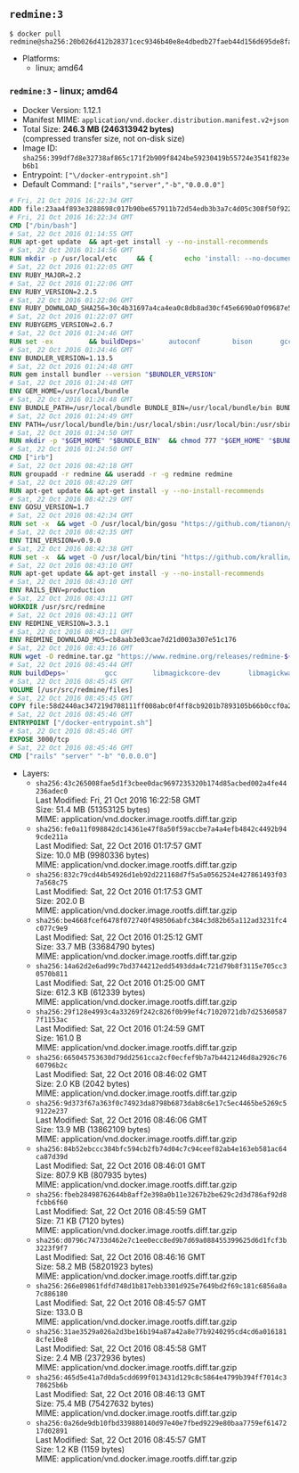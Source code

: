## `redmine:3`

```console
$ docker pull redmine@sha256:20b026d412b28371cec9346b40e8e4dbedb27faeb44d156d695de8fa64fad127
```

-	Platforms:
	-	linux; amd64

### `redmine:3` - linux; amd64

-	Docker Version: 1.12.1
-	Manifest MIME: `application/vnd.docker.distribution.manifest.v2+json`
-	Total Size: **246.3 MB (246313942 bytes)**  
	(compressed transfer size, not on-disk size)
-	Image ID: `sha256:399df7d8e32738af865c171f2b909f8424be59230419b55724e3541f823eb6b1`
-	Entrypoint: `["\/docker-entrypoint.sh"]`
-	Default Command: `["rails","server","-b","0.0.0.0"]`

```dockerfile
# Fri, 21 Oct 2016 16:22:34 GMT
ADD file:23aa4f893e3288698c017b90be657911b72d54edb3b3a7c4d05c308f50f9228f in / 
# Fri, 21 Oct 2016 16:22:34 GMT
CMD ["/bin/bash"]
# Sat, 22 Oct 2016 01:14:55 GMT
RUN apt-get update 	&& apt-get install -y --no-install-recommends 		bzip2 		ca-certificates 		libffi-dev 		libgdbm3 		libssl-dev 		libyaml-dev 		procps 		zlib1g-dev 	&& rm -rf /var/lib/apt/lists/*
# Sat, 22 Oct 2016 01:14:56 GMT
RUN mkdir -p /usr/local/etc 	&& { 		echo 'install: --no-document'; 		echo 'update: --no-document'; 	} >> /usr/local/etc/gemrc
# Sat, 22 Oct 2016 01:22:05 GMT
ENV RUBY_MAJOR=2.2
# Sat, 22 Oct 2016 01:22:06 GMT
ENV RUBY_VERSION=2.2.5
# Sat, 22 Oct 2016 01:22:06 GMT
ENV RUBY_DOWNLOAD_SHA256=30c4b31697a4ca4ea0c8db8ad30cf45e6690a0f09687e5d483c933c03ca335e3
# Sat, 22 Oct 2016 01:22:07 GMT
ENV RUBYGEMS_VERSION=2.6.7
# Sat, 22 Oct 2016 01:24:46 GMT
RUN set -ex 		&& buildDeps=' 		autoconf 		bison 		gcc 		libbz2-dev 		libgdbm-dev 		libglib2.0-dev 		libncurses-dev 		libreadline-dev 		libxml2-dev 		libxslt-dev 		make 		ruby 		wget 	' 	&& apt-get update 	&& apt-get install -y --no-install-recommends $buildDeps 	&& rm -rf /var/lib/apt/lists/* 		&& wget -O ruby.tar.gz "https://cache.ruby-lang.org/pub/ruby/$RUBY_MAJOR/ruby-$RUBY_VERSION.tar.gz" 	&& echo "$RUBY_DOWNLOAD_SHA256 *ruby.tar.gz" | sha256sum -c - 		&& mkdir -p /usr/src/ruby 	&& tar -xzf ruby.tar.gz -C /usr/src/ruby --strip-components=1 	&& rm ruby.tar.gz 		&& cd /usr/src/ruby 		&& { 		echo '#define ENABLE_PATH_CHECK 0'; 		echo; 		cat file.c; 	} > file.c.new 	&& mv file.c.new file.c 		&& autoconf 	&& ./configure --disable-install-doc 	&& make -j"$(nproc)" 	&& make install 		&& apt-get purge -y --auto-remove $buildDeps 	&& cd / 	&& rm -r /usr/src/ruby 		&& gem update --system "$RUBYGEMS_VERSION"
# Sat, 22 Oct 2016 01:24:46 GMT
ENV BUNDLER_VERSION=1.13.5
# Sat, 22 Oct 2016 01:24:48 GMT
RUN gem install bundler --version "$BUNDLER_VERSION"
# Sat, 22 Oct 2016 01:24:48 GMT
ENV GEM_HOME=/usr/local/bundle
# Sat, 22 Oct 2016 01:24:48 GMT
ENV BUNDLE_PATH=/usr/local/bundle BUNDLE_BIN=/usr/local/bundle/bin BUNDLE_SILENCE_ROOT_WARNING=1 BUNDLE_APP_CONFIG=/usr/local/bundle
# Sat, 22 Oct 2016 01:24:49 GMT
ENV PATH=/usr/local/bundle/bin:/usr/local/sbin:/usr/local/bin:/usr/sbin:/usr/bin:/sbin:/bin
# Sat, 22 Oct 2016 01:24:50 GMT
RUN mkdir -p "$GEM_HOME" "$BUNDLE_BIN" 	&& chmod 777 "$GEM_HOME" "$BUNDLE_BIN"
# Sat, 22 Oct 2016 01:24:50 GMT
CMD ["irb"]
# Sat, 22 Oct 2016 08:42:18 GMT
RUN groupadd -r redmine && useradd -r -g redmine redmine
# Sat, 22 Oct 2016 08:42:29 GMT
RUN apt-get update && apt-get install -y --no-install-recommends 		ca-certificates 		wget 	&& rm -rf /var/lib/apt/lists/*
# Sat, 22 Oct 2016 08:42:29 GMT
ENV GOSU_VERSION=1.7
# Sat, 22 Oct 2016 08:42:34 GMT
RUN set -x 	&& wget -O /usr/local/bin/gosu "https://github.com/tianon/gosu/releases/download/$GOSU_VERSION/gosu-$(dpkg --print-architecture)" 	&& wget -O /usr/local/bin/gosu.asc "https://github.com/tianon/gosu/releases/download/$GOSU_VERSION/gosu-$(dpkg --print-architecture).asc" 	&& export GNUPGHOME="$(mktemp -d)" 	&& gpg --keyserver ha.pool.sks-keyservers.net --recv-keys B42F6819007F00F88E364FD4036A9C25BF357DD4 	&& gpg --batch --verify /usr/local/bin/gosu.asc /usr/local/bin/gosu 	&& rm -r "$GNUPGHOME" /usr/local/bin/gosu.asc 	&& chmod +x /usr/local/bin/gosu 	&& gosu nobody true
# Sat, 22 Oct 2016 08:42:35 GMT
ENV TINI_VERSION=v0.9.0
# Sat, 22 Oct 2016 08:42:38 GMT
RUN set -x 	&& wget -O /usr/local/bin/tini "https://github.com/krallin/tini/releases/download/$TINI_VERSION/tini" 	&& wget -O /usr/local/bin/tini.asc "https://github.com/krallin/tini/releases/download/$TINI_VERSION/tini.asc" 	&& export GNUPGHOME="$(mktemp -d)" 	&& gpg --keyserver ha.pool.sks-keyservers.net --recv-keys 6380DC428747F6C393FEACA59A84159D7001A4E5 	&& gpg --batch --verify /usr/local/bin/tini.asc /usr/local/bin/tini 	&& rm -r "$GNUPGHOME" /usr/local/bin/tini.asc 	&& chmod +x /usr/local/bin/tini 	&& tini -h
# Sat, 22 Oct 2016 08:43:10 GMT
RUN apt-get update && apt-get install -y --no-install-recommends 		imagemagick 		libmysqlclient18 		libpq5 		libsqlite3-0 				bzr 		git 		mercurial 		openssh-client 		subversion 	&& rm -rf /var/lib/apt/lists/*
# Sat, 22 Oct 2016 08:43:10 GMT
ENV RAILS_ENV=production
# Sat, 22 Oct 2016 08:43:11 GMT
WORKDIR /usr/src/redmine
# Sat, 22 Oct 2016 08:43:11 GMT
ENV REDMINE_VERSION=3.3.1
# Sat, 22 Oct 2016 08:43:11 GMT
ENV REDMINE_DOWNLOAD_MD5=cb8aab3e03cae7d21d003a307e51c176
# Sat, 22 Oct 2016 08:43:16 GMT
RUN wget -O redmine.tar.gz "https://www.redmine.org/releases/redmine-${REDMINE_VERSION}.tar.gz" 	&& echo "$REDMINE_DOWNLOAD_MD5 redmine.tar.gz" | md5sum -c - 	&& tar -xvf redmine.tar.gz --strip-components=1 	&& rm redmine.tar.gz files/delete.me log/delete.me 	&& mkdir -p tmp/pdf public/plugin_assets 	&& chown -R redmine:redmine ./
# Sat, 22 Oct 2016 08:45:44 GMT
RUN buildDeps=' 		gcc 		libmagickcore-dev 		libmagickwand-dev 		libmysqlclient-dev 		libpq-dev 		libsqlite3-dev 		make 		patch 	' 	&& set -ex 	&& apt-get update && apt-get install -y $buildDeps --no-install-recommends 	&& rm -rf /var/lib/apt/lists/* 	&& bundle install --without development test 	&& for adapter in mysql2 postgresql sqlite3; do 		echo "$RAILS_ENV:" > ./config/database.yml; 		echo "  adapter: $adapter" >> ./config/database.yml; 		bundle install --without development test; 	done 	&& rm ./config/database.yml 	&& apt-get purge -y --auto-remove $buildDeps
# Sat, 22 Oct 2016 08:45:45 GMT
VOLUME [/usr/src/redmine/files]
# Sat, 22 Oct 2016 08:45:45 GMT
COPY file:58d2440ac347219d708111ff008abc0f4ff8cb9201b7893105b66b0ccf0a2521 in / 
# Sat, 22 Oct 2016 08:45:46 GMT
ENTRYPOINT ["/docker-entrypoint.sh"]
# Sat, 22 Oct 2016 08:45:46 GMT
EXPOSE 3000/tcp
# Sat, 22 Oct 2016 08:45:46 GMT
CMD ["rails" "server" "-b" "0.0.0.0"]
```

-	Layers:
	-	`sha256:43c265008fae5d1f3cbee0dac9697235320b174d85acbed002a4fe44236adec0`  
		Last Modified: Fri, 21 Oct 2016 16:22:58 GMT  
		Size: 51.4 MB (51353125 bytes)  
		MIME: application/vnd.docker.image.rootfs.diff.tar.gzip
	-	`sha256:fe0a11f098842dc14361e47f8a50f59accbe7a4a4efb4842c4492b949cde211a`  
		Last Modified: Sat, 22 Oct 2016 01:17:57 GMT  
		Size: 10.0 MB (9980336 bytes)  
		MIME: application/vnd.docker.image.rootfs.diff.tar.gzip
	-	`sha256:832c79cd44b54926d1eb92d221168d7f5a5a0562524e427861493f037a568c75`  
		Last Modified: Sat, 22 Oct 2016 01:17:53 GMT  
		Size: 202.0 B  
		MIME: application/vnd.docker.image.rootfs.diff.tar.gzip
	-	`sha256:be4668fcef6478f072740f498506abfc384c3d82b65a112ad3231fc4c077c9e9`  
		Last Modified: Sat, 22 Oct 2016 01:25:12 GMT  
		Size: 33.7 MB (33684790 bytes)  
		MIME: application/vnd.docker.image.rootfs.diff.tar.gzip
	-	`sha256:14a62d2e6ad99c7bd3744212edd5493dda4c721d79b8f3115e705cc30570b811`  
		Last Modified: Sat, 22 Oct 2016 01:25:00 GMT  
		Size: 612.3 KB (612339 bytes)  
		MIME: application/vnd.docker.image.rootfs.diff.tar.gzip
	-	`sha256:29f128e4993c4a33269f242c826f0b99ef4c71020721db7d253605877f1153ac`  
		Last Modified: Sat, 22 Oct 2016 01:24:59 GMT  
		Size: 161.0 B  
		MIME: application/vnd.docker.image.rootfs.diff.tar.gzip
	-	`sha256:665045753630d79dd2561cca2cf0ecfef9b7a7b4421246d8a2926c7660796b2c`  
		Last Modified: Sat, 22 Oct 2016 08:46:02 GMT  
		Size: 2.0 KB (2042 bytes)  
		MIME: application/vnd.docker.image.rootfs.diff.tar.gzip
	-	`sha256:9d373f67a363f0c74923da8798b6873dab8c6e17c5ec4465be5269c59122e237`  
		Last Modified: Sat, 22 Oct 2016 08:46:06 GMT  
		Size: 13.9 MB (13862109 bytes)  
		MIME: application/vnd.docker.image.rootfs.diff.tar.gzip
	-	`sha256:84b52ebccc384bfc594cb2fb74d04c7c94ceef82ab4e163eb581ac64ca87d39d`  
		Last Modified: Sat, 22 Oct 2016 08:46:01 GMT  
		Size: 807.9 KB (807935 bytes)  
		MIME: application/vnd.docker.image.rootfs.diff.tar.gzip
	-	`sha256:fbeb28498762644b8aff2e398a0b11e3267b2be629c2d3d786af92d8fcbb6f60`  
		Last Modified: Sat, 22 Oct 2016 08:45:59 GMT  
		Size: 7.1 KB (7120 bytes)  
		MIME: application/vnd.docker.image.rootfs.diff.tar.gzip
	-	`sha256:d0796c74733d462e7c1ee0ecc8ed9b7d69a088455399625d6d1fcf3b3223f9f7`  
		Last Modified: Sat, 22 Oct 2016 08:46:16 GMT  
		Size: 58.2 MB (58201923 bytes)  
		MIME: application/vnd.docker.image.rootfs.diff.tar.gzip
	-	`sha256:266e89861fdfd748d1b817ebb3301d925e7649bd2f69c181c6856a8a7c886180`  
		Last Modified: Sat, 22 Oct 2016 08:45:57 GMT  
		Size: 133.0 B  
		MIME: application/vnd.docker.image.rootfs.diff.tar.gzip
	-	`sha256:31ae3529a026a2d3be16b194a87a42a8e77b9240295cd4cd6a0161818cfe10e8`  
		Last Modified: Sat, 22 Oct 2016 08:45:58 GMT  
		Size: 2.4 MB (2372936 bytes)  
		MIME: application/vnd.docker.image.rootfs.diff.tar.gzip
	-	`sha256:465d5e41a7d0da5cdd699f013431d129c8c5864e4799b394ff7014c378625b6b`  
		Last Modified: Sat, 22 Oct 2016 08:46:13 GMT  
		Size: 75.4 MB (75427632 bytes)  
		MIME: application/vnd.docker.image.rootfs.diff.tar.gzip
	-	`sha256:0a26de9db10fbd339880140d97e40e7fbed9229e80baa7759ef6147217d02891`  
		Last Modified: Sat, 22 Oct 2016 08:45:57 GMT  
		Size: 1.2 KB (1159 bytes)  
		MIME: application/vnd.docker.image.rootfs.diff.tar.gzip
